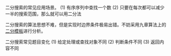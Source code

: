 二分搜索的常见应用场景。
(1) 有序序列中查找一个数
(2) 只要在每次都可以减少一半的搜索范围，那么就可以用二分法


二分搜索的算法思想不难，但是实现时边界条件极易出错。不妨采用九章算法上的[二分模板](http://www.jiuzhang.com/solutions/binary-search/)进行分析。

二分搜索常见题目变化
(1) 给定处理或查找对象不同
(2) 判断条件不同
(3) 返回内容不同
